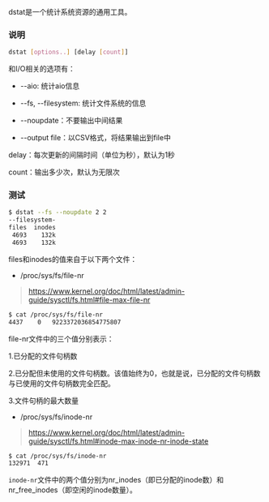 dstat是一个统计系统资源的通用工具。

### 说明

```bash
dstat [options..] [delay [count]]
```

和I/O相关的选项有：

* --aio: 统计aio信息

* --fs, --filesystem: 统计文件系统的信息

* --noupdate：不要输出中间结果

* --output file：以CSV格式，将结果输出到file中

delay：每次更新的间隔时间（单位为秒），默认为1秒

count：输出多少次，默认为无限次

### 测试

```bash
$ dstat --fs --noupdate 2 2
--filesystem-
files  inodes
 4693    132k
 4693    132k
```

files和inodes的值来自于以下两个文件：

* /proc/sys/fs/file-nr

> https://www.kernel.org/doc/html/latest/admin-guide/sysctl/fs.html#file-max-file-nr

```bash
$ cat /proc/sys/fs/file-nr
4437	0	9223372036854775807
```

file-nr文件中的三个值分别表示：

1.已分配的文件句柄数

2.已分配但未使用的文件句柄数。该值始终为0，也就是说，已分配的文件句柄数与已使用的文件句柄数完全匹配。

3.文件句柄的最大数量

* /proc/sys/fs/inode-nr

> https://www.kernel.org/doc/html/latest/admin-guide/sysctl/fs.html#inode-max-inode-nr-inode-state

```bash
$ cat /proc/sys/fs/inode-nr
132971	471
```

`inode-nr`文件中的两个值分别为nr_inodes（即已分配的inode数）和nr_free_inodes（即空闲的inode数量）。
